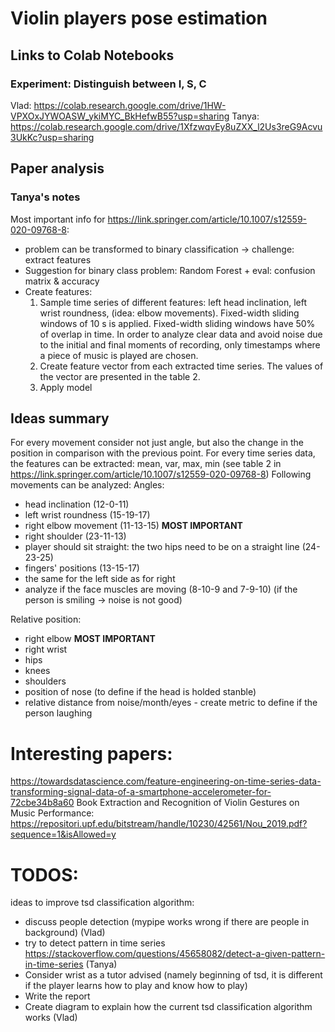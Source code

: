 # Violin players pose estimation

## Links to Colab Notebooks
### Experiment: Distinguish between I, S, C
Vlad: https://colab.research.google.com/drive/1HW-VPXOxJYWOASW_ykiMYC_BkHefwB55?usp=sharing
Tanya: https://colab.research.google.com/drive/1XfzwqvEy8uZXX_l2Us3reG9Acvu3UkKc?usp=sharing

## Paper analysis

### Tanya's notes 
Most important info for https://link.springer.com/article/10.1007/s12559-020-09768-8:
* problem can be transformed to binary classification -> challenge: extract features
* Suggestion for binary class problem: Random Forest + eval: confusion matrix & accuracy
* Create features:
  1) Sample time series of different features: left
head inclination, left wrist roundness, (idea: elbow movements). 
  Fixed-width sliding windows of 10 s is applied. Fixed-width sliding windows
have 50% of overlap in time. In order to analyze clear data and avoid
noise due to the initial and final moments of recording,
only timestamps where a piece of music is played are
chosen.
  2) Create feature vector from each extracted time series. The values of the vector are presented in the table 2.
  3) Apply model

## Ideas summary
For every movement consider not just angle, 
but also the change in the position in comparison with the previous point.
For every time series data, the features can be extracted: mean, var, max, min (see table 2 in https://link.springer.com/article/10.1007/s12559-020-09768-8)
Following movements can be analyzed:
Angles: 
* head inclination (12-0-11)
* left wrist roundness (15-19-17)
* right elbow movement (11-13-15) **MOST IMPORTANT**
* right shoulder (23-11-13)
* player should sit straight: the two hips need to be on a straight line (24-23-25)
* fingers' positions (13-15-17)
* the same for the left side as for right
* analyze if the face muscles are moving (8-10-9 and 7-9-10) (if the person is smiling -> noise is not good)

Relative position:
* right elbow **MOST IMPORTANT**
* right wrist
* hips
* knees
* shoulders
* position of nose (to define if the head is holded stanble)
* relative distance from noise/month/eyes - create metric to define if the person laughing

# Interesting papers:
https://towardsdatascience.com/feature-engineering-on-time-series-data-transforming-signal-data-of-a-smartphone-accelerometer-for-72cbe34b8a60
Book Extraction and Recognition of Violin Gestures on Music Performance: https://repositori.upf.edu/bitstream/handle/10230/42561/Nou_2019.pdf?sequence=1&isAllowed=y

# TODOS:
ideas to improve tsd classification algorithm:
* discuss people detection (mypipe works wrong if there are people in background) (Vlad)
* try to detect pattern in time series https://stackoverflow.com/questions/45658082/detect-a-given-pattern-in-time-series (Tanya)
* Consider wrist as a tutor advised (namely beginning of tsd, it is different if the player 
learns how to play and know how to play)
* Write the report
* Create diagram to explain how the current tsd classification algorithm works (Vlad)